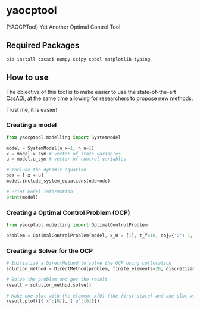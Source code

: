 # yaocptool
(YAOCPTool) Yet Another Optimal Control Tool

## Required Packages

```commandline
pip install casadi numpy scipy sobol matplotlib typing
```

## How to use
The objective of this tool is to make easier to use the state-of-the-art CasADi, at the same time allowing for researchers to propose new methods.

Trust me, it is easier!

### Creating a model

```python
from yaocptool.modelling import SystemModel

model = SystemModel(n_x=1, n_u=1)
x = model.x_sym # vector of state variables
u = model.u_sym # vector of control variables

# Include the dynamic equation
ode = [-x + u]
model.include_system_equations(ode=ode)

# Print model information
print(model)
```

### Creating a Optimal Control Problem (OCP)

```python
from yaocptool.modelling import OptimalControlProblem

problem = OptimalControlProblem(model, x_0 = [1], t_f=10, obj={'Q': 1, 'R': 1})
```

### Creating a Solver for the OCP
```python
# Initialize a DirectMethod to solve the OCP using collocation
solution_method = DirectMethod(problem, finite_elements=20, discretization_scheme='collocation')

# Solve the problem and get the result
result = solution_method.solve()

# Make one plot with the element x[0] (the first state) and one plot with the control u[0]
result.plot([{'x':[0]}, {'u':[0]}])

```
